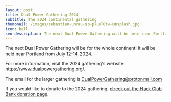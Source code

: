 ```yaml
---
layout: post
title: Dual Power Gathering 2024
subtitle: The 2024 continental gathering
thumbnail: /images/sebastian-unrau-sp-p7uuT0tw-unsplash.jpg
icon: bell
seo-description: The next Dual Power Gathering will be held near Portland from July 12-14, 2024.
---
```


The next Dual Power Gathering will be for the whole continent! It will be held near Portland from July 12-14, 2024.

For more information, visit the 2024 gathering's website: https://www.dualpowergathering.org/.

The email for the larger gathering is [DualPowerGathering@protonmail.com](mailto:DualPowerGathering@protonmail.com)

If you would like to donate to the 2024 gathering, [check out the Hack Club Bank donation page](https://hcb.hackclub.com/donations/start/dual-power-gathering). 